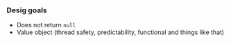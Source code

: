 ### Desig goals

* Does not return `null`
* Value object (thread safety, predictability, functional and things like that)
